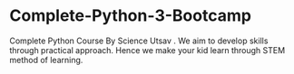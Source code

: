 # Complete-Python-3-Bootcamp
Complete Python Course By Science Utsav . We aim to develop skills through practical approach. Hence we make your kid learn through STEM method of learning.
